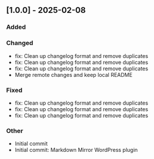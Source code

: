 ## [1.0.0] - 2025-02-08

### Added

### Changed
- fix: Clean up changelog format and remove duplicates
- fix: Clean up changelog format and remove duplicates
- fix: Clean up changelog format and remove duplicates
- Merge remote changes and keep local README

### Fixed
- fix: Clean up changelog format and remove duplicates
- fix: Clean up changelog format and remove duplicates
- fix: Clean up changelog format and remove duplicates

### Other
- Initial commit
- Initial commit: Markdown Mirror WordPress plugin

